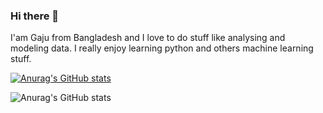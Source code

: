 ### Hi there 👋

I'am Gaju from Bangladesh and I love to do stuff like analysing and modeling data. I really enjoy learning python and others machine learning stuff.

[![Anurag's GitHub stats](https://github-readme-stats.vercel.app/api?username=Dev-Gaju)](https://github.com/anuraghazra/github-readme-stats)


<!--
**Dev-Gaju/Dev-Gaju** is a ✨ _special_ ✨ repository because its `README.md` (this file) appears on your GitHub profile.

Here are some ideas to get you started:

- 🔭 I’m currently working on ...
- 🌱 I’m currently learning ...
- 👯 I’m looking to collaborate on ...
- 🤔 I’m looking for help with ...
- 💬 Ask me about ...
- 📫 How to reach me: ...
- 😄 Pronouns: ...
- ⚡ Fun fact: ...
-->

![Anurag's GitHub stats](https://github-readme-stats.vercel.app/api?username=anuraghazra&count_private=true)



